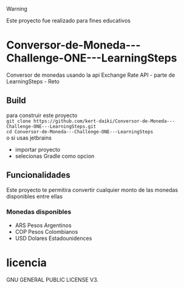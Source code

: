 > [!WARNING]
> Este proyecto fue realizado para fines educativos

# Conversor-de-Moneda---Challenge-ONE---LearningSteps
Conversor de monedas usando la api Exchange Rate API - parte de LearningSteps - Reto
## Build
para construir este proyecto   
`git clone https://github.com/kert-daiki/Conversor-de-Moneda---Challenge-ONE---LearningSteps.git`  
`cd Conversor-de-Moneda---Challenge-ONE---LearningSteps`  
o si usas jetbrains  
- importar proyecto  
- selecionas Gradle como opcion

## Funcionalidades
Este proyecto te permitira convertir cualquier monto de las monedas disponibles entre ellas

### Monedas disponibles
- ARS Pesos Argentinos
- COP Pesos Colombianos
- USD Dolares Estadounidences

# licencia
GNU GENERAL PUBLIC LICENSE V3.



